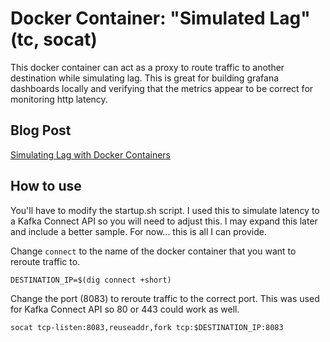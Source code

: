 # Docker Container: "Simulated Lag" (tc, socat)
This docker container can act as a proxy to route traffic to another destination while simulating lag. This is great for building grafana dashboards locally and verifying that the metrics appear to be correct for monitoring http latency.

## Blog Post
[Simulating Lag with Docker Containers](https://www.mrjamiebowman.com/devops/docker-devops/simulating-lag-with-docker-containers/)

## How to use
You'll have to modify the startup.sh script. I used this to simulate latency to a Kafka Connect API so you will need to adjust this. I may expand this later and include a better sample. For now... this is all I can provide.

Change `connect` to the name of the docker container that you want to reroute traffic to.

`DESTINATION_IP=$(dig connect +short)`

Change the port (8083) to reroute traffic to the correct port. This was used for Kafka Connect API so 80 or 443 could work as well.

`socat tcp-listen:8083,reuseaddr,fork tcp:$DESTINATION_IP:8083`